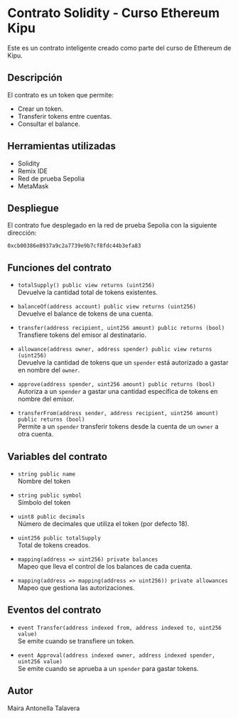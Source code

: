 # Contrato Solidity - Curso Ethereum Kipu

Este es un contrato inteligente creado como parte del curso de Ethereum de Kipu.

## Descripción

El contrato es un token que permite:

- Crear un token.
- Transferir tokens entre cuentas.
- Consultar el balance.

## Herramientas utilizadas

- Solidity
- Remix IDE
- Red de prueba Sepolia
- MetaMask

## Despliegue

El contrato fue desplegado en la red de prueba Sepolia con la siguiente dirección:

`0xcb00386e8937a9c2a7739e9b7cf8fdc44b3efa83`

## Funciones del contrato

- `totalSupply() public view returns (uint256)`  
  Devuelve la cantidad total de tokens existentes.

- `balanceOf(address account) public view returns (uint256)`  
  Devuelve el balance de tokens de una cuenta.

- `transfer(address recipient, uint256 amount) public returns (bool)`  
  Transfiere tokens del emisor al destinatario.

- `allowance(address owner, address spender) public view returns (uint256)`  
  Devuelve la cantidad de tokens que un `spender` está autorizado a gastar en nombre del `owner`.

- `approve(address spender, uint256 amount) public returns (bool)`  
  Autoriza a un `spender` a gastar una cantidad específica de tokens en nombre del emisor.

- `transferFrom(address sender, address recipient, uint256 amount) public returns (bool)`  
  Permite a un `spender` transferir tokens desde la cuenta de un `owner` a otra cuenta.

## Variables del contrato

- `string public name`  
  Nombre del token 

- `string public symbol`  
  Símbolo del token 

- `uint8 public decimals`  
  Número de decimales que utiliza el token (por defecto 18).

- `uint256 public totalSupply`  
  Total de tokens creados.

- `mapping(address => uint256) private balances`  
  Mapeo que lleva el control de los balances de cada cuenta.

- `mapping(address => mapping(address => uint256)) private allowances`  
  Mapeo que gestiona las autorizaciones.

## Eventos del contrato

- `event Transfer(address indexed from, address indexed to, uint256 value)`  
  Se emite cuando se transfiere un token.

- `event Approval(address indexed owner, address indexed spender, uint256 value)`  
  Se emite cuando se aprueba a un `spender` para gastar tokens.


## Autor

Maira Antonella Talavera
